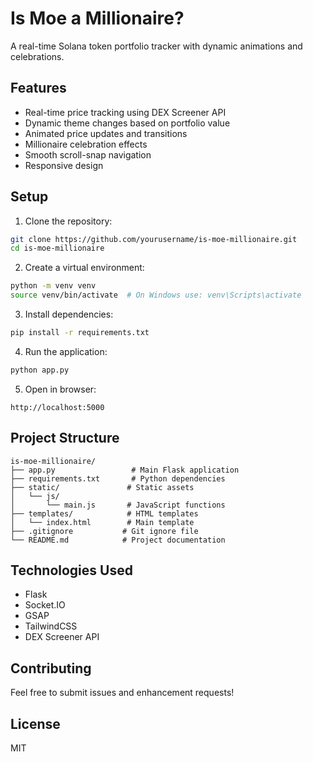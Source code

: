 # Is Moe a Millionaire?

A real-time Solana token portfolio tracker with dynamic animations and celebrations.

## Features
- Real-time price tracking using DEX Screener API
- Dynamic theme changes based on portfolio value
- Animated price updates and transitions
- Millionaire celebration effects
- Smooth scroll-snap navigation
- Responsive design

## Setup

1. Clone the repository:
```bash
git clone https://github.com/yourusername/is-moe-millionaire.git
cd is-moe-millionaire
```

2. Create a virtual environment:
```bash
python -m venv venv
source venv/bin/activate  # On Windows use: venv\Scripts\activate
```

3. Install dependencies:
```bash
pip install -r requirements.txt
```

4. Run the application:
```bash
python app.py
```

5. Open in browser:
```
http://localhost:5000
```

## Project Structure
```
is-moe-millionaire/
├── app.py                 # Main Flask application
├── requirements.txt       # Python dependencies
├── static/               # Static assets
│   └── js/
│       └── main.js       # JavaScript functions
├── templates/            # HTML templates
│   └── index.html        # Main template
├── .gitignore           # Git ignore file
└── README.md            # Project documentation
```

## Technologies Used
- Flask
- Socket.IO
- GSAP
- TailwindCSS
- DEX Screener API

## Contributing
Feel free to submit issues and enhancement requests!

## License
MIT